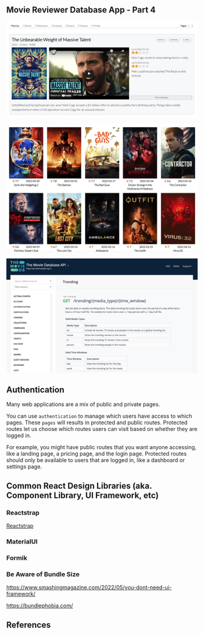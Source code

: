 ## Movie Reviewer Database App - Part 4

![Pagination](images/pagination.png)

![What's Playing](images/now-playing.png)

![IMDB](images/IMDB.png)

## Authentication 

Many web applications are a mix of public and private pages. 

You can use `authentication` to manage which users have access to which pages.  These `pages` will results in protected and public routes. Protected routes let us choose which routes users can visit based on whether they are logged in. 

For example, you might have public routes that you want anyone accessing, like a landing page, a pricing page, and the login page. Protected routes should only be available to users that are logged in, like a dashboard or settings page.



## Common React Design Libraries (aka. Component Library, UI Framework, etc)

### Reactstrap

<a href="https://www.npmjs.com/package/reactstrap">Reactstrap</a>

### MaterialUI

### Formik

### Be Aware of Bundle Size

https://www.smashingmagazine.com/2022/05/you-dont-need-ui-framework/

https://bundlephobia.com/




## References

